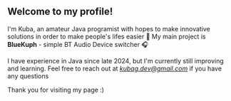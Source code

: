 ## Welcome to my profile!

I'm Kuba, an amateur Java programist with hopes to make innovative solutions in order to make people's lifes easier 🤝
My main project is **BlueKuph** - simple BT Audio Device switcher 🎧

I have experience in Java since late 2024, but I'm currently still improving and learning.
Feel free to reach out at *kubag.dev@gmail.com* 
if you have any questions

Thank you for visiting my page :)
